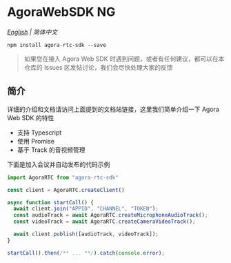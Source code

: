 # AgoraWebSDK NG

*[English](README.md) | 简体中文*

```shell
npm install agora-rtc-sdk --save
```

> 如果您在接入 Agora Web SDK 时遇到问题，或者有任何建议，都可以在本仓库的 Issues 区发帖讨论，我们会尽快处理大家的反馈

## 简介

详细的介绍和文档请访问上面提到的文档站链接，这里我们简单介绍一下 Agora Web SDK 的特性

- 支持 Typescript
- 使用 Promise
- 基于 Track 的音视频管理

下面是加入会议并自动发布的代码示例

```js
import AgoraRTC from "agora-rtc-sdk"

const client = AgoraRTC.createClient()

async function startCall() {
  await client.join("APPID", "CHANNEL", "TOKEN");
  const audioTrack = await AgoraRTC.createMicrophoneAudioTrack();
  const videoTrack = await AgoraRTC.createCameraVideoTrack();

  await client.publish([audioTrack, videoTrack]);
}

startCall().then(/** ... **/).catch(console.error);
```
